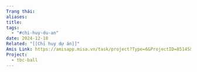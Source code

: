 ```yaml
---
Trạng thái: 
aliases: 
title: 
tags:
  - "#chi-huy-du-an"
date: 2024-12-18
Related: "[[Chỉ huy dự án]]"
Amis Link: https://amisapp.misa.vn/task/project?Type=6&ProjectID=85145&DepartmentID=62525
Project:
  - tbc-ball
---
```

